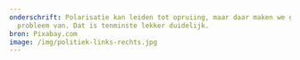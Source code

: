 ```yaml
---
onderschrift: Polarisatie kan leiden tot opruiing, maar daar maken we geen
  probleem van. Dat is tenminste lekker duidelijk.
bron: Pixabay.com
image: /img/politiek-links-rechts.jpg
---
```

